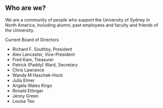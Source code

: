 ## Who are we?

We are a community of people who support the University of Sydney in North America, including alumni, past employees and faculty and friends of the University.

Current Board of Directors

- Richard F. Southby, President
- Alex Lancaster, Vice-President
- Fred Kam, Treasurer
- Patrick (Paddy) Ward, Secretary
- Chris Lawrance
- Wanda M Haschek-Hock
- Julia Elmer
- Angela Wales Kirgo
- Ronald Ettinger
- Jenny Green
- Louisa Teo

